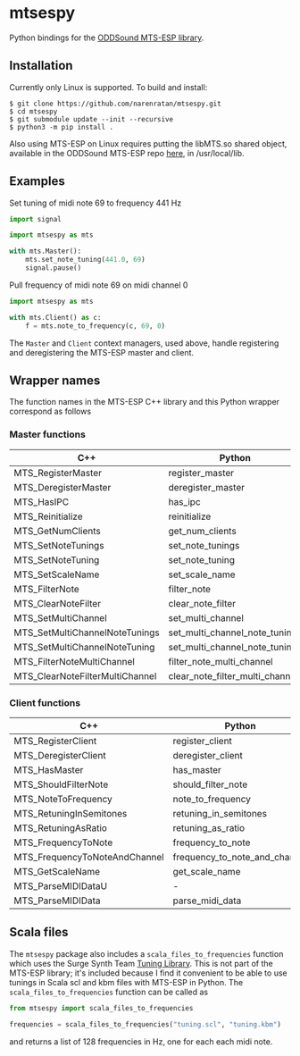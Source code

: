 # mtsespy
Python bindings for the [ODDSound MTS-ESP library](https://oddsound.com/devs.php).

## Installation

Currently only Linux is supported. To build and install:
```console
$ git clone https://github.com/narenratan/mtsespy.git
$ cd mtsespy
$ git submodule update --init --recursive
$ python3 -m pip install .
```

Also using MTS-ESP on Linux requires putting the libMTS.so
shared object, available in the ODDSound MTS-ESP repo
[here](https://github.com/ODDSound/MTS-ESP/tree/main/libMTS/Linux/x86_64),
in /usr/local/lib.

## Examples

Set tuning of midi note 69 to frequency 441 Hz
```python
import signal

import mtsespy as mts

with mts.Master():
    mts.set_note_tuning(441.0, 69)
    signal.pause()
```

Pull frequency of midi note 69 on midi channel 0
```python
import mtsespy as mts

with mts.Client() as c:
    f = mts.note_to_frequency(c, 69, 0)
```

The `Master` and `Client` context managers, used above, handle registering
and deregistering the MTS-ESP master and client.

## Wrapper names

The function names in the MTS-ESP C++ library and this Python wrapper
correspond as follows

### Master functions

|   C++                             |   Python                          |
| --------------------------------- | --------------------------------- |
|   MTS_RegisterMaster              |   register_master                 |
|   MTS_DeregisterMaster            |   deregister_master               |
|   MTS_HasIPC                      |   has_ipc                         |
|   MTS_Reinitialize                |   reinitialize                    |
|   MTS_GetNumClients               |   get_num_clients                 |
|   MTS_SetNoteTunings              |   set_note_tunings                |
|   MTS_SetNoteTuning               |   set_note_tuning                 |
|   MTS_SetScaleName                |   set_scale_name                  |
|   MTS_FilterNote                  |   filter_note                     |
|   MTS_ClearNoteFilter             |   clear_note_filter               |
|   MTS_SetMultiChannel             |   set_multi_channel               |
|   MTS_SetMultiChannelNoteTunings  |   set_multi_channel_note_tunings  |
|   MTS_SetMultiChannelNoteTuning   |   set_multi_channel_note_tuning   |
|   MTS_FilterNoteMultiChannel      |   filter_note_multi_channel       |
|   MTS_ClearNoteFilterMultiChannel |   clear_note_filter_multi_channel |

### Client functions

|   C++                             |   Python                          |
| --------------------------------- | --------------------------------- |
|   MTS_RegisterClient              |   register_client                 |
|   MTS_DeregisterClient            |   deregister_client               |
|   MTS_HasMaster                   |   has_master                      |
|   MTS_ShouldFilterNote            |   should_filter_note              |
|   MTS_NoteToFrequency             |   note_to_frequency               |
|   MTS_RetuningInSemitones         |   retuning_in_semitones           |
|   MTS_RetuningAsRatio             |   retuning_as_ratio               |
|   MTS_FrequencyToNote             |   frequency_to_note               |
|   MTS_FrequencyToNoteAndChannel   |   frequency_to_note_and_channel   |
|   MTS_GetScaleName                |   get_scale_name                  |
|   MTS_ParseMIDIDataU              |   -                               |
|   MTS_ParseMIDIData               |   parse_midi_data                 |


## Scala files

The `mtsespy` package also includes a `scala_files_to_frequencies`
function which uses the Surge Synth Team [Tuning Library](https://github.com/surge-synthesizer/tuning-library).
This is not part of the MTS-ESP library; it's included because I find
it convenient to be able to use tunings in Scala scl and kbm files with
MTS-ESP in Python.  The `scala_files_to_frequencies` function can be
called as
```python
from mtsespy import scala_files_to_frequencies

frequencies = scala_files_to_frequencies("tuning.scl", "tuning.kbm")
```
and returns a list of 128 frequencies in Hz, one for each each midi note.
